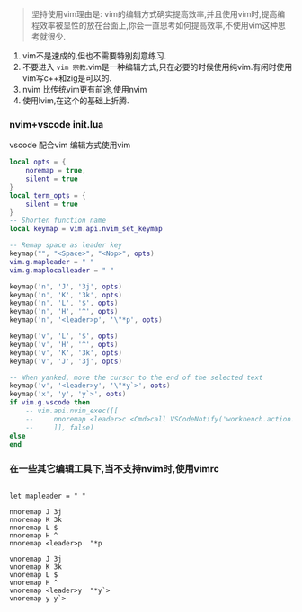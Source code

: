 > 坚持使用vim理由是: vim的编辑方式确实提高效率,并且使用vim时,提高编程效率被显性的放在台面上,你会一直思考如何提高效率,不使用vim这种思考就很少.

1. vim不是速成的,但也不需要特别刻意练习.
2. 不要进入 `vim 宗教`.vim是一种编辑方式,只在必要的时候使用纯vim.有闲时使用vim写c++和zig是可以的.
3. nvim 比传统vim更有前途,使用nvim
4. 使用lvim,在这个的基础上折腾.


### nvim+vscode init.lua
vscode 配合vim 编辑方式使用vim
```lua
local opts = {
    noremap = true,
    silent = true
}
local term_opts = {
    silent = true
}
-- Shorten function name
local keymap = vim.api.nvim_set_keymap

-- Remap space as leader key
keymap("", "<Space>", "<Nop>", opts)
vim.g.mapleader = " "
vim.g.maplocalleader = " "

keymap('n', 'J', '3j', opts)
keymap('n', 'K', '3k', opts)
keymap('n', 'L', '$', opts)
keymap('n', 'H', '^', opts)
keymap('n', '<leader>p', '\"*p', opts)

keymap('v', 'L', '$', opts)
keymap('v', 'H', '^', opts)
keymap('v', 'K', '3k', opts)
keymap('v', 'J', '3j', opts)

-- When yanked, move the cursor to the end of the selected text
keymap('v', '<leader>y', '\"*y`>', opts)
keymap('x', 'y', 'y`>', opts)
if vim.g.vscode then
    -- vim.api.nvim_exec([[
    --     nnoremap <leader>c <Cmd>call VSCodeNotify('workbench.action.terminal.toggleTerminal')<CR>
    --     ]], false)
else
end


```

### 在一些其它编辑工具下,当不支持nvim时,使用vimrc


```vim

let mapleader = " "

nnoremap J 3j
nnoremap K 3k
nnoremap L $
nnoremap H ^
nnoremap <leader>p  "*p

vnoremap J 3j
vnoremap K 3k
vnoremap L $
vnoremap H ^
vnoremap <leader>y  "*y`>
vnoremap y y`>

```
